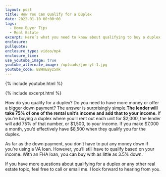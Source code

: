 ```yaml
---
layout: post
title: How You Can Qualify for a Duplex
date: 2022-01-10 00:00:00
tags:
  - Home Buyer Tips
  - Real Estate
excerpt: Here’s what you need to know about qualifying to buy a duplex.
enclosure:
pullquote:
enclosure_type: video/mp4
enclosure_time:
use_youtube_image: true
youtube_alternate_image: /uploads/joe-yt-1.jpg
youtube_code: B8HmEByz5mk
---
```

{% include youtube.html %}

{% include excerpt.html %}

How do you qualify for a duplex? Do you need to have more money or offer a bigger down payment? The answer is surprisingly simple.**The lender will take 75% of one of the rental unit’s income and add that to your income.** If you’re buying a duplex where you’ll rent out each unit for $2,000, the lender will add 75% of that number, or $1,500, to your income. If you make $7,000 a month, you’d effectively have $8,500 when they qualify you for the duplex.&nbsp;

As far as the down payment, you don’t have to put any money down if you’re using a VA loan. However, you’ll still have to qualify based on your income. With an FHA loan, you can buy with as little as 3.5% down.

If you have more questions about qualifying for a duplex or any other real estate topic, feel free to call or email me. I look forward to hearing from you.
